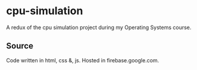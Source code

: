cpu-simulation
==============

A redux of the cpu simulation project during my Operating Systems course.

## Source
Code written in html, css &, js. Hosted in firebase.google.com.

